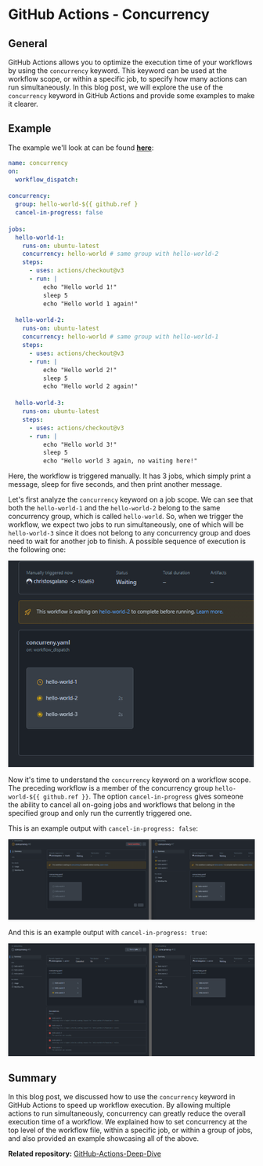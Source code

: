 # GitHub Actions - Concurrency

## General

GitHub Actions allows you to optimize the execution time of your workflows by using the `concurrency` keyword. This keyword can be used at the workflow scope, or within a specific job, to specify how many actions can run simultaneously. In this blog post, we will explore the use of the `concurrency` keyword in GitHub Actions and provide some examples to make it clearer.

## Example

The example we'll look at can be found [**here**](https://github.com/christosgalano/GitHub-Actions-Deep-Dive/blob/main/.github/workflows/concurreny.yaml):

```yaml
name: concurrency
on:
  workflow_dispatch:

concurrency:
  group: hello-world-${{ github.ref }
  cancel-in-progress: false

jobs:
  hello-world-1:
    runs-on: ubuntu-latest
    concurrency: hello-world # same group with hello-world-2
    steps:
      - uses: actions/checkout@v3
      - run: |
          echo "Hello world 1!"
          sleep 5
          echo "Hello world 1 again!"

  hello-world-2:
    runs-on: ubuntu-latest
    concurrency: hello-world # same group with hello-world-1
    steps:
      - uses: actions/checkout@v3
      - run: |
          echo "Hello world 2!"
          sleep 5
          echo "Hello world 2 again!"

  hello-world-3:
    runs-on: ubuntu-latest
    steps:
      - uses: actions/checkout@v3
      - run: |
          echo "Hello world 3!"
          sleep 5
          echo "Hello world 3 again, no waiting here!"

```

Here, the workflow is triggered manually. It has 3 jobs, which simply print a message, sleep for five seconds, and then print another message.

Let's first analyze the `concurrency` keyword on a job scope. We can see that both the `hello-world-1` and the `hello-world-2` belong to the same concurrency group, which is called `hello-world`. So, when we trigger the workflow, we expect two jobs to run simultaneously, one of which will be `hello-world-3` since it does not belong to any concurrency group and does need to wait for another job to finish. A possible sequence of execution is the following one:

![concurrency-job-scope](../../images/concurrency-job-scope.png)

Now it's time to understand the `concurrency` keyword on a workflow scope. The preceding workflow is a member of the concurrency group `hello-world-${{ github.ref }}`. The option `cancel-in-progress` gives someone the ability to cancel all on-going jobs and workflows that belong in the specified group and only run the currently triggered one.

This is an example output with `cancel-in-progress: false`:

![concurrency-workflow-scope-no-cancel](../../images/concurrency-workflow-scope-no-cancel.png)

And this is an example output with `cancel-in-progress: true`:

![concurrency-workflow-scope-with-cancel](../../images/concurrency-workflow-scope-with-cancel.png)

## Summary

In this blog post, we discussed how to use the `concurrency` keyword in GitHub Actions to speed up workflow execution. By allowing multiple actions to run simultaneously, concurrency can greatly reduce the overall execution time of a workflow. We explained how to set concurrency at the top level of the workflow file, within a specific job, or within a group of jobs, and also provided an example showcasing all of the above.

**Related repository:** [GitHub-Actions-Deep-Dive](https://github.com/christosgalano/GitHub-Actions-Deep-Dive)
